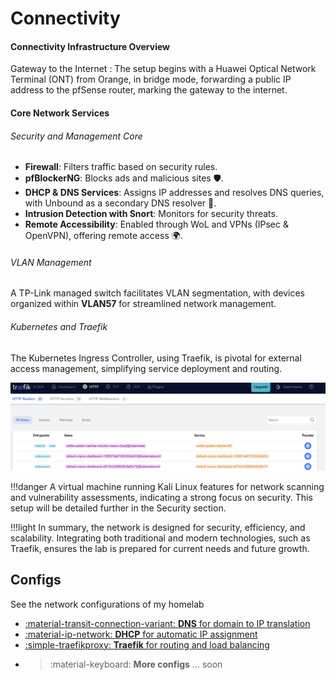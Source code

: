 # Connectivity

#### Connectivity Infrastructure Overview

Gateway to the Internet : The setup begins with a Huawei Optical Network Terminal (ONT) from Orange, in bridge mode, forwarding a public IP address to the pfSense router, marking the gateway to the internet.


#### Core Network Services


###### Security and Management Core


-    **Firewall**: Filters traffic based on security rules.
-    **pfBlockerNG**: Blocks ads and malicious sites 🛡️.
-    **DHCP & DNS Services**: Assigns IP addresses and resolves DNS queries, with Unbound as a secondary DNS resolver 🔄.
-    **Intrusion Detection with Snort**: Monitors for security threats.
-    **Remote Accessibility**: Enabled through WoL and VPNs (IPsec & OpenVPN), offering remote access 🌍.

###### VLAN Management
A TP-Link managed switch facilitates VLAN segmentation, with devices organized within **VLAN57** for streamlined network management.


###### Kubernetes and Traefik 

The Kubernetes Ingress Controller, using Traefik, is pivotal for external access management, simplifying service deployment and routing.

![Traefik](/images/content/traefik2.png "Traefik")

!!!danger 
    A virtual machine running Kali Linux features for network scanning and vulnerability assessments, indicating a strong focus on security. This setup will be detailed further in the Security section.

!!!light 
    In summary, the network is designed for security, efficiency, and scalability. Integrating both traditional and modern technologies, such as Traefik, ensures the lab is prepared for current needs and future growth.




## Configs
See the network configurations of my homelab

<div class="grid cards" markdown>

- <a href="/fundamentals/networking/Configs/DNS/">:material-transit-connection-variant: __DNS__ for domain to IP translation</a>
- <a href="/fundamentals/networking/Configs/DHCP/">:material-ip-network: __DHCP__  for automatic IP assignment</a>
- <a href="">:simple-traefikproxy: __Traefik__ for routing and load balancing</a>
- > :material-keyboard: __More configs__ ... soon

</div>
